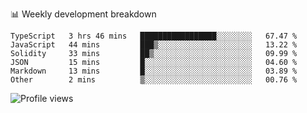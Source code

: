 📊 Weekly development breakdown
<!--START_SECTION:waka-->

```text
TypeScript   3 hrs 46 mins   █████████████████░░░░░░░░   67.47 %
JavaScript   44 mins         ███▒░░░░░░░░░░░░░░░░░░░░░   13.22 %
Solidity     33 mins         ██▒░░░░░░░░░░░░░░░░░░░░░░   09.99 %
JSON         15 mins         █░░░░░░░░░░░░░░░░░░░░░░░░   04.60 %
Markdown     13 mins         █░░░░░░░░░░░░░░░░░░░░░░░░   03.89 %
Other        2 mins          ▒░░░░░░░░░░░░░░░░░░░░░░░░   00.76 %
```

<!--END_SECTION:waka-->

<img src="https://gpvc.arturio.dev/iqbalfasri" alt="Profile views"/>
